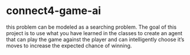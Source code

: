 # connect4-game-ai
this problem can be modeled as a searching problem. The goal of this project is to use what you have learned in the classes to create an agent that can play the game against the player and can intelligently choose it’s moves to increase the expected chance of winning.
